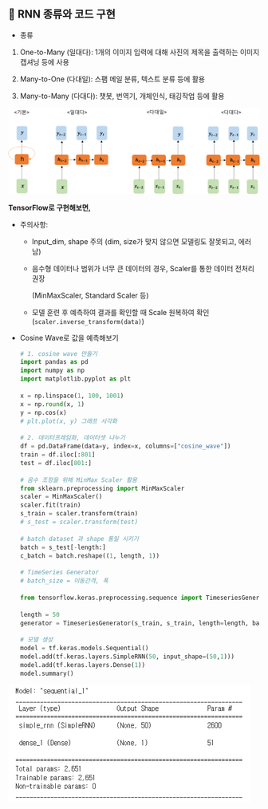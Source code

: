 ## 👀 RNN 종류와 코드 구현

- 종류
 1. One-to-Many (일대다): 1개의 이미지 입력에 대해 사진의 제목을 출력하는 이미지 캡셔닝 등에 사용 

 2. Many-to-One (다대일): 스팸 메일 분류, 텍스트 분류 등에 활용

 3. Many-to-Many (다대다): 챗봇, 번역기, 개체인식, 태깅작업 등에 활용

    



![RNN종류](Day_0406.assets/rnntypes.png)





**TensorFlow로 구현해보면,**

   - 주의사항:

     - Input_dim, shape 주의 (dim, size가 맞지 않으면 모델링도 잘못되고, 에러남)

     - 음수형 데이터나 범위가 너무 큰 데이터의 경우, Scaler를 통한 데이터 전처리 권장

       (MinMaxScaler, Standard Scaler 등)

     - 모델 훈련 후 예측하여 결과를 확인할 때 Scale 원복하여 확인 (`scaler.inverse_transform(data)`)

       

   - Cosine Wave로 값을 예측해보기

     ```python
     # 1. cosine wave 만들기
     import pandas as pd
     import numpy as np
     import matplotlib.pyplot as plt
     
     x = np.linspace(1, 100, 1001)
     x = np.round(x, 1)
     y = np.cos(x)
     # plt.plot(x, y) 그래프 시각화
     
     # 2. 데이터프레임화, 데이터셋 나누기
     df = pd.DataFrame(data=y, index=x, columns=["cosine_wave"])
     train = df.iloc[:801]
     test = df.iloc[801:]
     
     # 음수 조정을 위해 MinMax Scaler 활용
     from sklearn.preprocessing import MinMaxScaler
     scaler = MinMaxScaler()
     scaler.fit(train)
     s_train = scaler.transform(train)
     # s_test = scaler.transform(test)
     
     # batch dataset 과 shape 통일 시키기
     batch = s_test[-length:]
     c_batch = batch.reshape((1, length, 1))
     
     # TimeSeries Generator
     # batch_size = 이동간격, 폭
     
     from tensorflow.keras.preprocessing.sequence import TimeseriesGenerator
     
     length = 50
     generator = TimeseriesGenerator(s_train, s_train, length=length, batch_size=c_batch)
     
     # 모델 생성
     model = tf.keras.models.Sequential()
     model.add(tf.keras.layers.SimpleRNN(50, input_shape=(50,1)))
     model.add(tf.keras.layers.Dense(1))
     model.summary()
     ```

     

![모델요약](Day_0406.assets/모델.PNG)